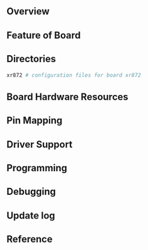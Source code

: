 ## Overview

## Feature of Board

## Directories
```sh
xr872 # configuration files for board xr872
```

## Board Hardware Resources

## Pin Mapping

## Driver Support

## Programming

## Debugging

## Update log

## Reference
